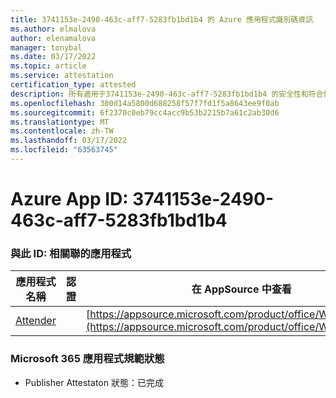 ```yaml
---
title: 3741153e-2490-463c-aff7-5283fb1bd1b4 的 Azure 應用程式識別碼資訊
ms.author: elmalova
author: elenamalova
manager: tonybal
ms.date: 03/17/2022
ms.topic: article
ms.service: attestation
certification_type: attested
description: 所有適用于3741153e-2490-463c-aff7-5283fb1bd1b4 的安全性和符合性資訊資訊。
ms.openlocfilehash: 300d14a5800d688258f57f7fd1f5a8643ee9f0ab
ms.sourcegitcommit: 6f2370c0eb79cc4acc9b53b2215b7a61c2ab30d6
ms.translationtype: MT
ms.contentlocale: zh-TW
ms.lasthandoff: 03/17/2022
ms.locfileid: "63563745"
---
```

# <a name="azure-app-id-3741153e-2490-463c-aff7-5283fb1bd1b4"></a>Azure App ID: 3741153e-2490-463c-aff7-5283fb1bd1b4


### <a name="apps-associated-with-this-id"></a>與此 ID: 相關聯的應用程式
| **應用程式名稱** | **認證** | **在 AppSource 中查看** |
|--------------|---------------|-----------------------|
| [Attender](../forward/WA200003856.md) |  | [https://appsource.microsoft.com/product/office/WA200003856](https://appsource.microsoft.com/product/office/WA200003856) |

### <a name="microsoft-365-app-compliance-status"></a>Microsoft 365 應用程式規範狀態
- Publisher Attestaton 狀態：已完成
